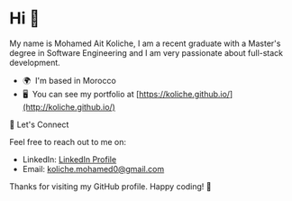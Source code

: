 Hi 👋 
====================================

My name is Mohamed Ait Koliche, I am a recent graduate with a Master's degree in Software Engineering and I am very passionate about full-stack development. 

* 🌍  I'm based in Morocco
* 🖥️  You can see my portfolio at [https://koliche.github.io/](http://koliche.github.io/)

💬 Let's Connect

Feel free to reach out to me on:

- LinkedIn: [LinkedIn Profile](www.linkedin.com/in/mohamed-ait-koliche)
- Email: [koliche.mohamed0@gmail.com](mailto:koliche.mohamed0@gmail.com)
<!--<p align="left">--> 
<!--   <a href="https://www.dribbble.com/Mkoliche" target="_blank" rel="noreferrer">
    <img src="https://raw.githubusercontent.com/danielcranney/readme-generator/main/public/icons/socials/dribbble.svg" width="32" height="32" />
  </a>  -->
<!--   <a href="https://www.github.com/koliche" target="_blank" rel="noreferrer">
    <img src="https://raw.githubusercontent.com/danielcranney/readme-generator/main/public/icons/socials/github.svg" width="32" height="32" />
  </a>  -->
<!--   <a href="https://www.linkedin.com/in/mohamed-ait-koliche" target="_blank" rel="noreferrer">
    <img src="https://raw.githubusercontent.com/danielcranney/readme-generator/main/public/icons/socials/linkedin.svg" width="32" height="32" />
  </a>  -->
<!--   <a href="http://www.medium.com/@koliche.mohamed0" target="_blank" rel="noreferrer">
    <img src="https://raw.githubusercontent.com/danielcranney/readme-generator/main/public/icons/socials/medium.svg" width="32" height="32" />
  </a>  -->
<!--   <a href="https://koliche.github.io" target="_blank" rel="noreferrer">
    <img src="https://raw.githubusercontent.com/danielcranney/readme-generator/main/public/icons/socials/rss.svg" width="32" height="32" />
  </a> 
  <a href="https://www.stackoverflow.com/users/18101626/mohamed-ait-koliche" target="_blank" rel="noreferrer">
    <img src="https://raw.githubusercontent.com/danielcranney/readme-generator/main/public/icons/socials/stackoverflow.svg" width="32" height="32" />
  </a>  -->
<!--   <a href="https://www.twitter.com/MohamedKoliche" target="_blank" rel="noreferrer">
    <img src="https://raw.githubusercontent.com/danielcranney/readme-generator/main/public/icons/socials/twitter.svg" width="32" height="32" />
  </a> -->
<!-- </p> -->

Thanks for visiting my GitHub profile. Happy coding! 🚀
